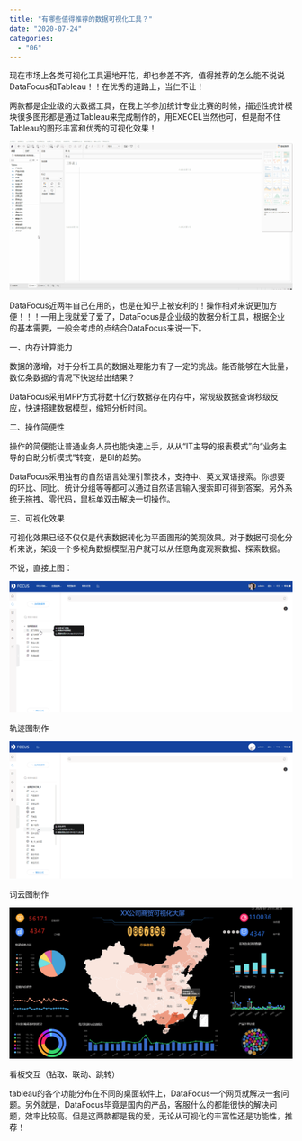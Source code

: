 ```yaml
---
title: "有哪些值得推荐的数据可视化工具？"
date: "2020-07-24"
categories: 
  - "06"
---
```


现在市场上各类可视化工具遍地开花，却也参差不齐，值得推荐的怎么能不说说DataFocus和Tableau！！在优秀的道路上，当仁不让！

两款都是企业级的大数据工具，在我上学参加统计专业比赛的时候，描述性统计模块很多图形都是通过Tableau来完成制作的，用EXECEL当然也可，但是耐不住Tableau的图形丰富和优秀的可视化效果！

![Tableau](images/tableau.gif)

DataFocus近两年自己在用的，也是在知乎上被安利的！操作相对来说更加方便！！！一用上我就爱了爱了，DataFocus是企业级的数据分析工具，根据企业的基本需要，一般会考虑的点结合DataFocus来说一下。

一、内存计算能力

数据的激增，对于分析工具的数据处理能力有了一定的挑战。能否能够在大批量，数亿条数据的情况下快速给出结果？

DataFocus采用MPP方式将数十亿行数据存在内存中，常规级数据查询秒级反应，快速搭建数据模型，缩短分析时间。

二、操作简便性

操作的简便能让普通业务人员也能快速上手，从从“IT主导的报表模式”向“业务主导的自助分析模式”转变，是BI的趋势。

DataFocus采用独有的自然语言处理引擎技术，支持中、英文双语搜索。你想要的环比、同比、统计分组等等都可以通过自然语言输入搜索即可得到答案。另外系统无拖拽、零代码，鼠标单双击解决一切操作。

三、可视化效果

可视化效果已经不仅仅是代表数据转化为平面图形的美观效果。对于数据可视化分析来说，架设一个多视角数据模型用户就可以从任意角度观察数据、探索数据。

不说，直接上图：

![轨迹图](images/unnamed-file-2.gif)

轨迹图制作

![词云图](images/unnamed-file-3.gif)

词云图制作

![大屏](images/unnamed-file-4.gif)

看板交互（钻取、联动、跳转）

tableau的各个功能分布在不同的桌面软件上，DataFocus一个网页就解决一套问题。另外就是，DataFocus毕竟是国内的产品，客服什么的都能很快的解决问题，效率比较高。但是这两款都是我的爱，无论从可视化的丰富性还是功能性，推荐！
